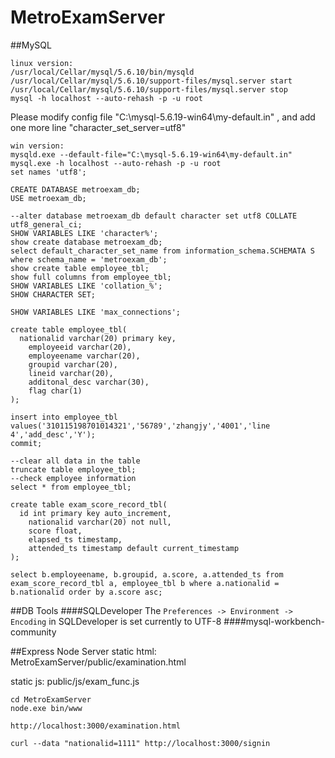 MetroExamServer
=========
##MySQL
```
linux version:
/usr/local/Cellar/mysql/5.6.10/bin/mysqld
/usr/local/Cellar/mysql/5.6.10/support-files/mysql.server start
/usr/local/Cellar/mysql/5.6.10/support-files/mysql.server stop
mysql -h localhost --auto-rehash -p -u root

```

Please modify config file "C:\mysql-5.6.19-win64\my-default.in" , and add one more line "character_set_server=utf8"
```
win version:
mysqld.exe --default-file="C:\mysql-5.6.19-win64\my-default.in"
mysql.exe -h localhost --auto-rehash -p -u root
set names 'utf8';

```

```
CREATE DATABASE metroexam_db;
USE metroexam_db;

--alter database metroexam_db default character set utf8 COLLATE utf8_general_ci;
SHOW VARIABLES LIKE 'character%';
show create database metroexam_db;
select default_character_set_name from information_schema.SCHEMATA S where schema_name = 'metroexam_db';
show create table employee_tbl;
show full columns from employee_tbl;
SHOW VARIABLES LIKE 'collation_%';
SHOW CHARACTER SET;

SHOW VARIABLES LIKE 'max_connections';
```

```
create table employee_tbl(
  nationalid varchar(20) primary key,
	employeeid varchar(20),
	employeename varchar(20),
	groupid varchar(20),
	lineid varchar(20),
	additonal_desc varchar(30),
	flag char(1)
);

insert into employee_tbl values('310115198701014321','56789','zhangjy','4001','line 4','add_desc','Y');
commit;

--clear all data in the table
truncate table employee_tbl;
--check employee information
select * from employee_tbl;

create table exam_score_record_tbl(
  id int primary key auto_increment,
	nationalid varchar(20) not null,
	score float,
	elapsed_ts timestamp,
	attended_ts timestamp default current_timestamp
);

select b.employeename, b.groupid, a.score, a.attended_ts from exam_score_record_tbl a, employee_tbl b where a.nationalid = b.nationalid order by a.score asc;

```
##DB Tools
####SQLDeveloper
The `Preferences -> Environment -> Encoding` in SQLDeveloper is set currently to UTF-8
####mysql-workbench-community

##Express Node Server
static html: MetroExamServer/public/examination.html

static js: public/js/exam_func.js

```
cd MetroExamServer
node.exe bin/www

http://localhost:3000/examination.html

curl --data "nationalid=1111" http://localhost:3000/signin
```